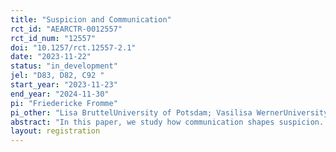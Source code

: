 ```yaml
---
title: "Suspicion and Communication"
rct_id: "AEARCTR-0012557"
rct_id_num: "12557"
doi: "10.1257/rct.12557-2.1"
date: "2023-11-22"
status: "in_development"
jel: "D83, D82, C92 "
start_year: "2023-11-23"
end_year: "2024-11-30"
pi: "Friedericke Fromme"
pi_other: "Lisa BruttelUniversity of Potsdam; Vasilisa WernerUniversity of Potsdam"
abstract: "In this paper, we study how communication shapes suspicion. The experiment uses a sender-receiver setup where the sender has a low probability of having misaligned incentives with their matched receiver. We focus on the impact of open communication on the receivers’ suspicion as measured by the size of the deviation from the senders’ recommendation before and after the communication. Based on previously preregistered treatments, communication significantly reduces suspicion. However, communication contents do not offer sufficiently nuanced insights on which aspects of communication tend to reduce or trigger suspicion. Hence, we add an additional treatment to address it. "
layout: registration
---
```


